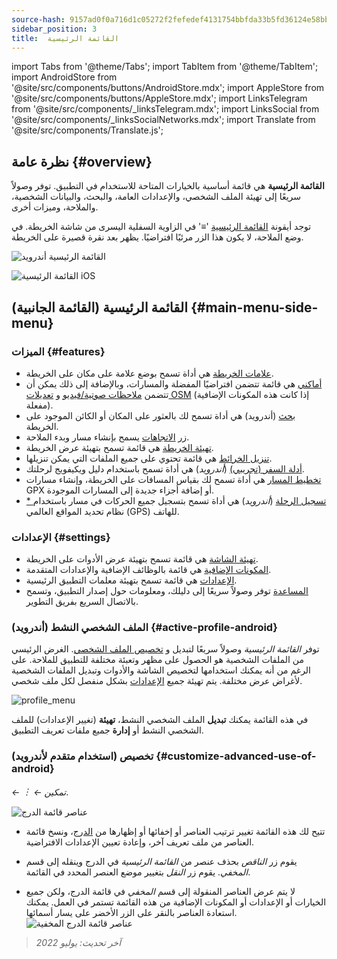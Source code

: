 ```yaml
---
source-hash: 9157ad0f0a716d1c05272f2fefedef4131754bbfda33b5fd36124e58bb0e2ce1
sidebar_position: 3
title:  القائمة الرئيسية
---
```

import Tabs from '@theme/Tabs';
import TabItem from '@theme/TabItem';
import AndroidStore from '@site/src/components/buttons/AndroidStore.mdx';
import AppleStore from '@site/src/components/buttons/AppleStore.mdx';
import LinksTelegram from '@site/src/components/_linksTelegram.mdx';
import LinksSocial from '@site/src/components/_linksSocialNetworks.mdx';
import Translate from '@site/src/components/Translate.js';




## نظرة عامة {#overview}

**القائمة الرئيسية** هي قائمة أساسية بالخيارات المتاحة للاستخدام في التطبيق. توفر وصولاً سريعًا إلى تهيئة الملف الشخصي، والإعدادات العامة، والبحث، والبيانات الشخصية، والملاحة، وميزات أخرى.

توجد أيقونة [القائمة الرئيسية](../widgets/map-buttons.md#main-menu) '&#8801;' في الزاوية السفلية اليسرى من شاشة الخريطة. في وضع الملاحة، لا يكون هذا الزر مرئيًا افتراضيًا. يظهر بعد نقرة قصيرة على الخريطة.

<Tabs groupId="operating-systems" queryString="current-os">

<TabItem value="android" label="أندرويد">

![القائمة الرئيسية أندرويد](@site/static/img/menu/main_menu_android.png)

</TabItem>

<TabItem value="ios" label="iOS">

![القائمة الرئيسية iOS](@site/static/img/menu/main_menu_ios.png)

</TabItem>

</Tabs>


## القائمة الرئيسية (القائمة الجانبية) {#main-menu-side-menu}

### الميزات {#features}

- [علامات الخريطة](../personal/markers.md) هي أداة تسمح بوضع علامة على مكان على الخريطة.
- [أماكني](../personal/myplaces.md) هي قائمة تتضمن افتراضيًا المفضلة والمسارات، وبالإضافة إلى ذلك يمكن أن تتضمن [ملاحظات صوتية/فيديو](../plugins/audio-video-notes.md) و [تعديلات OSM](../plugins/osm-editing.md) (إذا كانت هذه المكونات الإضافية مفعلة).
- [بحث](../search/index.md) (أندرويد) هي أداة تسمح لك بالعثور على المكان أو الكائن الموجود على الخريطة.
- زر [الاتجاهات](../widgets/map-buttons.md#directions) يسمح بإنشاء مسار وبدء الملاحة.
- [تهيئة الخريطة](../map/configure-map-menu.md) هي قائمة تسمح بتهيئة عرض الخريطة.
- [تنزيل الخرائط](../start-with/download-maps.md) هي قائمة تحتوي على جميع الملفات التي يمكن تنزيلها.
- [أدلة السفر (تجريبي)](../plan-route/travel-guides.md) (*أندرويد*) هي أداة تسمح باستخدام دليل ويكيفويج لرحلتك.
- [تخطيط المسار](../plan-route/create-route.md) هي أداة تسمح لك بقياس المسافات على الخريطة، وإنشاء مسارات GPX أو إضافة أجزاء جديدة إلى المسارات الموجودة.
- [* تسجيل الرحلة](../plugins/trip-recording.md) (*أندرويد*) هي أداة تسمح بتسجيل جميع الحركات في مسار باستخدام نظام تحديد المواقع العالمي (GPS) للهاتف.

### الإعدادات {#settings}

- [تهيئة الشاشة](../widgets/configure-screen.md) هي قائمة تسمح بتهيئة عرض الأدوات على الخريطة.
- [المكونات الإضافية](../plugins/index.md#configure-plugin) هي قائمة بالوظائف الإضافية والإعدادات المتقدمة.
- [الإعدادات](../personal/global-settings.md) هي قائمة تسمح بتهيئة معلمات التطبيق الرئيسية.
- [المساعدة](./first-steps.md#offline-help) توفر وصولاً سريعًا إلى دليلك، ومعلومات حول إصدار التطبيق، وتسمح بالاتصال السريع بفريق التطوير.

### الملف الشخصي النشط (أندرويد) {#active-profile-android}

توفر *القائمة الرئيسية* وصولاً سريعًا لتبديل و [تخصيص الملف الشخصي](../personal/profiles.md). الغرض الرئيسي من الملفات الشخصية هو الحصول على مظهر وتعبئة مختلفة للتطبيق للملاحة. على الرغم من أنه يمكنك استخدامها لتخصيص الشاشة والأدوات وتبديل الملفات الشخصية لأغراض عرض مختلفة. يتم تهيئة جميع [الإعدادات](../personal/profiles.md) بشكل منفصل لكل ملف شخصي.

![profile_menu](@site/static/img/menu/profile_menu.png)

في هذه القائمة يمكنك **تبديل** الملف الشخصي النشط، **تهيئة** (تغيير الإعدادات) للملف الشخصي النشط أو **إدارة** جميع ملفات تعريف التطبيق.


### تخصيص (استخدام متقدم لأندرويد) {#customize-advanced-use-of-android}

*<Translate android="true" ids="shared_string_menu,configure_profile,ui_customization,shared_string_drawer"/> ← &#65049; ← تمكين*.  

![عناصر قائمة الدرج ](@site/static/img/settings/drawer_menu_correct.png)  

- تتيح لك هذه القائمة تغيير ترتيب العناصر أو إخفائها أو إظهارها من [الدرج](../personal/profiles.md#drawer)، ونسخ قائمة العناصر من ملف تعريف آخر، وإعادة تعيين الإعدادات الافتراضية.  

- يقوم زر *الناقص* بحذف عنصر من *القائمة الرئيسية* في الدرج وينقله إلى قسم *المخفي*. يقوم زر *النقل* بتغيير موضع العنصر المحدد في القائمة.  

- لا يتم عرض العناصر المنقولة إلى قسم *المخفي* في قائمة الدرج، ولكن جميع الخيارات أو الإعدادات أو المكونات الإضافية من هذه القائمة تستمر في العمل. يمكنك استعادة العناصر بالنقر على الزر الأخضر على يسار أسمائها.  
    ![عناصر قائمة الدرج المخفية ](@site/static/img/settings/drawer_menu_hidden_items.png)

> *آخر تحديث: يوليو 2022*